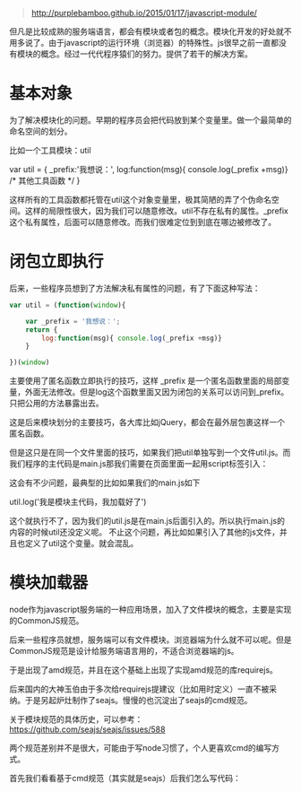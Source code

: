 > http://purplebamboo.github.io/2015/01/17/javascript-module/

但凡是比较成熟的服务端语言，都会有模块或者包的概念。模块化开发的好处就不用多说了。由于javascript的运行环境（浏览器）的特殊性。js很早之前一直都没有模块的概念。经过一代代程序猿们的努力。提供了若干的解决方案。

# 基本对象

为了解决模块化的问题。早期的程序员会把代码放到某个变量里。做一个最简单的命名空间的划分。

比如一个工具模块：util

var util = {
    _prefix:'我想说：',
    log:function(msg){ console.log(_prefix +msg)}
    /*
    其他工具函数
    */
}

这样所有的工具函数都托管在util这个对象变量里，极其简陋的弄了个伪命名空间。这样的局限性很大，因为我们可以随意修改。util不存在私有的属性。_prefix这个私有属性，后面可以随意修改。而我们很难定位到到底在哪边被修改了。

# 闭包立即执行

后来，一些程序员想到了方法解决私有属性的问题，有了下面这种写法：

```javascript
var util = (function(window){

    var _prefix = '我想说：';
    return {
        log:function(msg){ console.log(_prefix +msg)}
    }

})(window)
```

主要使用了匿名函数立即执行的技巧，这样 _prefix 是一个匿名函数里面的局部变量，外面无法修改。但是log这个函数里面又因为闭包的关系可以访问到_prefix。只把公用的方法暴露出去。

这是后来模块划分的主要技巧，各大库比如jQuery，都会在最外层包裹这样一个匿名函数。

但是这只是在同一个文件里面的技巧，如果我们把util单独写到一个文件util.js。而我们程序的主代码是main.js那我们需要在页面里面一起用script标签引入：

<script src="main.js"></script>
<script src="util.js"></script>

这会有不少问题，最典型的比如如果我们的main.js如下

util.log('我是模块主代码，我加载好了')

这个就执行不了，因为我们的util.js是在main.js后面引入的。所以执行main.js的内容的时候util还没定义呢。
不止这个问题，再比如如果引入了其他的js文件，并且也定义了util这个变量。就会混乱。

# 模块加载器


node作为javascript服务端的一种应用场景，加入了文件模块的概念，主要是实现的CommonJS规范。

后来一些程序员就想，服务端可以有文件模块。浏览器端为什么就不可以呢。但是CommonJS规范是设计给服务端语言用的，不适合浏览器端的js。

于是出现了amd规范，并且在这个基础上出现了实现amd规范的库requirejs。

后来国内的大神玉伯由于多次给requirejs提建议（比如用时定义）一直不被采纳。于是另起炉灶制作了seajs。慢慢的也沉淀出了seajs的cmd规范。

关于模块规范的具体历史，可以参考：https://github.com/seajs/seajs/issues/588

两个规范差别并不是很大，可能由于写node习惯了，个人更喜欢cmd的编写方式。

首先我们看看基于cmd规范（其实就是seajs）后我们怎么写代码：